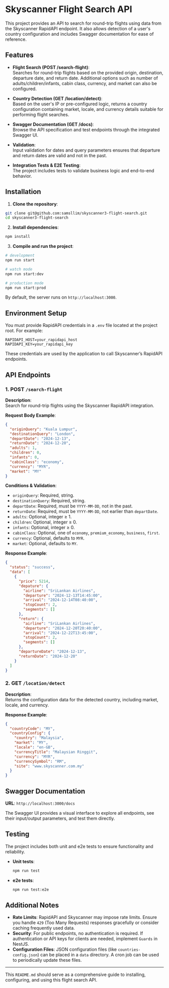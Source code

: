 # Skyscanner Flight Search API

This project provides an API to search for round-trip flights using data from the Skyscanner RapidAPI endpoint. It also allows detection of a user's country configuration and includes Swagger documentation for ease of reference.

## Features

- **Flight Search (POST /search-flight)**:  
  Searches for round-trip flights based on the provided origin, destination, departure date, and return date. Additional options such as number of adults/children/infants, cabin class, currency, and market can also be configured.
  
- **Country Detection (GET /location/detect)**:  
  Based on the user's IP or pre-configured logic, returns a country configuration containing market, locale, and currency details suitable for performing flight searches.

- **Swagger Documentation (GET /docs)**:  
  Browse the API specification and test endpoints through the integrated Swagger UI.

- **Validation**:  
  Input validation for dates and query parameters ensures that departure and return dates are valid and not in the past.

- **Integration Tests & E2E Testing**:  
  The project includes tests to validate business logic and end-to-end behavior.

## Installation

1. **Clone the repository**:
  ```bash
  git clone git@github.com:samsllim/skyscanner3-flight-search.git
  cd skyscanner3-flight-search
  ```

2. **Install dependencies**:
  ```bash
  npm install
  ```

3. **Compile and run the project**:
  ```bash
  # development
  npm run start

  # watch mode
  npm run start:dev

  # production mode
  npm run start:prod
  ```

  By default, the server runs on `http://localhost:3000`.

## Environment Setup

You must provide RapidAPI credentials in a `.env` file located at the project root. For example:

```env
RAPIDAPI_HOST=your_rapidapi_host
RAPIDAPI_KEY=your_rapidapi_key
```

These credentials are used by the application to call Skyscanner’s RapidAPI endpoints.

## API Endpoints

### 1. POST `/search-flight`

**Description**:  
Search for round-trip flights using the Skyscanner RapidAPI integration.

**Request Body Example**:
```json
{
  "originQuery": "Kuala Lumpur",
  "destinationQuery": "London",
  "departDate": "2024-12-13",
  "returnDate": "2024-12-20",
  "adults": 1,
  "children": 0,
  "infants": 0,
  "cabinClass": "economy",
  "currency": "MYR",
  "market": "MY"
}
```

**Conditions & Validation**:
- `originQuery`: Required, string.
- `destinationQuery`: Required, string.
- `departDate`: Required, must be `YYYY-MM-DD`, not in the past.
- `returnDate`: Required, must be `YYYY-MM-DD`, not earlier than `departDate`.
- `adults`: Optional, integer ≥ 1.
- `children`: Optional, integer ≥ 0.
- `infants`: Optional, integer ≥ 0.
- `cabinClass`: Optional, one of `economy`, `premium_economy`, `business`, `first`.
- `currency`: Optional, defaults to `MYR`.
- `market`: Optional, defaults to `MY`.

**Response Example**:
```json
{
  "status": "success",
  "data": [
    {
      "price": 5214,
      "depature": {
        "airline": "SriLankan Airlines",
        "departure": "2024-12-13T14:45:00",
        "arrival": "2024-12-14T08:40:00",
        "stopCount": 2,
        "segments": []
      },
      "return": {
        "airline": "SriLankan Airlines",
        "departure": "2024-12-20T20:40:00",
        "arrival": "2024-12-22T13:45:00",
        "stopCount": 2,
        "segments": []
      },
      "departureDate": "2024-12-13",
      "returnDate": "2024-12-20"
    }
  ]
}
```

### 2. GET `/location/detect`

**Description**:  
Returns the configuration data for the detected country, including market, locale, and currency.

**Response Example**:
```json
{
  "countryCode": "MY",
  "countryConfig": {
    "country": "Malaysia",
    "market": "MY",
    "locale": "en-GB",
    "currencyTitle": "Malaysian Ringgit",
    "currency": "MYR",
    "currencySymbol": "RM",
    "site": "www.skyscanner.com.my"
  }
}
```

## Swagger Documentation

**URL**: `http://localhost:3000/docs`

The Swagger UI provides a visual interface to explore all endpoints, see their input/output parameters, and test them directly.

## Testing

The project includes both unit and e2e tests to ensure functionality and reliability.

- **Unit tests**:
  ```bash
  npm run test
  ```
- **e2e tests**:
  ```bash
  npm run test:e2e
  ```

## Additional Notes

- **Rate Limits**: RapidAPI and Skyscanner may impose rate limits. Ensure you handle `429` (Too Many Requests) responses gracefully or consider caching frequently used data.
- **Security**: For public endpoints, no authentication is required. If authentication or API keys for clients are needed, implement `Guards` in NestJS.
- **Configuration Files**: JSON configuration files (like `countries-config.json`) can be placed in a `data` directory. A cron job can be used to periodically update these files.

---

This `README.md` should serve as a comprehensive guide to installing, configuring, and using this flight search API.